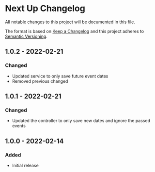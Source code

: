 # Next Up Changelog

All notable changes to this project will be documented in this file.

The format is based on [Keep a Changelog](http://keepachangelog.com/) and this project adheres to [Semantic Versioning](http://semver.org/).

## 1.0.2 - 2022-02-21
### Changed
- Updated service to only save future event dates
- Removed previous changed

## 1.0.1 - 2022-02-21
### Changed
- Updated the controller to only save new dates and ignore the passed events

## 1.0.0 - 2022-02-14
### Added
- Initial release
